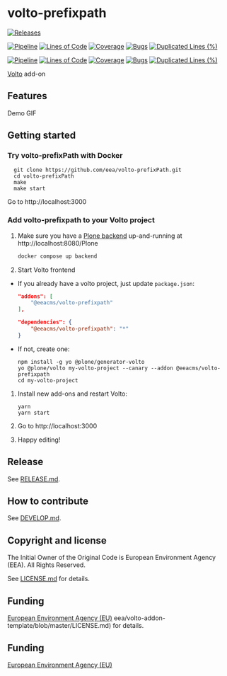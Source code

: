 # volto-prefixpath

[![Releases](https://img.shields.io/github/v/release/eea/volto-prefixPath)](https://github.com/eea/volto-prefixPath/releases)

[![Pipeline](https://ci.eionet.europa.eu/buildStatus/icon?job=volto-addons%2Fvolto-prefixPath%2Fmaster&subject=master)](https://ci.eionet.europa.eu/view/Github/job/volto-addons/job/volto-prefixPath/job/master/display/redirect)
[![Lines of Code](https://sonarqube.eea.europa.eu/api/project_badges/measure?project=volto-prefixPath-master&metric=ncloc)](https://sonarqube.eea.europa.eu/dashboard?id=volto-prefixPath-master)
[![Coverage](https://sonarqube.eea.europa.eu/api/project_badges/measure?project=volto-prefixPath-master&metric=coverage)](https://sonarqube.eea.europa.eu/dashboard?id=volto-prefixPath-master)
[![Bugs](https://sonarqube.eea.europa.eu/api/project_badges/measure?project=volto-prefixPath-master&metric=bugs)](https://sonarqube.eea.europa.eu/dashboard?id=volto-prefixPath-master)
[![Duplicated Lines (%)](https://sonarqube.eea.europa.eu/api/project_badges/measure?project=volto-prefixPath-master&metric=duplicated_lines_density)](https://sonarqube.eea.europa.eu/dashboard?id=volto-prefixPath-master)

[![Pipeline](https://ci.eionet.europa.eu/buildStatus/icon?job=volto-addons%2Fvolto-prefixPath%2Fdevelop&subject=develop)](https://ci.eionet.europa.eu/view/Github/job/volto-addons/job/volto-prefixPath/job/develop/display/redirect)
[![Lines of Code](https://sonarqube.eea.europa.eu/api/project_badges/measure?project=volto-prefixPath-develop&metric=ncloc)](https://sonarqube.eea.europa.eu/dashboard?id=volto-prefixPath-develop)
[![Coverage](https://sonarqube.eea.europa.eu/api/project_badges/measure?project=volto-prefixPath-develop&metric=coverage)](https://sonarqube.eea.europa.eu/dashboard?id=volto-prefixPath-develop)
[![Bugs](https://sonarqube.eea.europa.eu/api/project_badges/measure?project=volto-prefixPath-develop&metric=bugs)](https://sonarqube.eea.europa.eu/dashboard?id=volto-prefixPath-develop)
[![Duplicated Lines (%)](https://sonarqube.eea.europa.eu/api/project_badges/measure?project=volto-prefixPath-develop&metric=duplicated_lines_density)](https://sonarqube.eea.europa.eu/dashboard?id=volto-prefixPath-develop)

[Volto](https://github.com/plone/volto) add-on

## Features

Demo GIF

## Getting started

### Try volto-prefixPath with Docker

      git clone https://github.com/eea/volto-prefixPath.git
      cd volto-prefixPath
      make
      make start

Go to http://localhost:3000

### Add volto-prefixpath to your Volto project

1. Make sure you have a [Plone backend](https://plone.org/download) up-and-running at http://localhost:8080/Plone

   ```Bash
   docker compose up backend
   ```

1. Start Volto frontend

- If you already have a volto project, just update `package.json`:

  ```JSON
  "addons": [
      "@eeacms/volto-prefixpath"
  ],

  "dependencies": {
      "@eeacms/volto-prefixpath": "*"
  }
  ```

- If not, create one:

  ```
  npm install -g yo @plone/generator-volto
  yo @plone/volto my-volto-project --canary --addon @eeacms/volto-prefixpath
  cd my-volto-project
  ```

1. Install new add-ons and restart Volto:

   ```
   yarn
   yarn start
   ```

1. Go to http://localhost:3000

1. Happy editing!

## Release

See [RELEASE.md](https://github.com/eea/volto-prefixPath/blob/master/RELEASE.md).

## How to contribute

See [DEVELOP.md](https://github.com/eea/volto-prefixPath/blob/master/DEVELOP.md).

## Copyright and license

The Initial Owner of the Original Code is European Environment Agency (EEA).
All Rights Reserved.

See [LICENSE.md](https://github.com/eea/volto-prefixPath/blob/master/LICENSE.md) for details.

## Funding

[European Environment Agency (EU)](http://eea.europa.eu)
eea/volto-addon-template/blob/master/LICENSE.md) for details.

## Funding

[European Environment Agency (EU)](http://eea.europa.eu)
